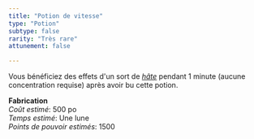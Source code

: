 ```yaml
---
title: "Potion de vitesse"
type: "Potion"
subtype: false
rarity: "Très rare"
attunement: false

---
```

Vous bénéficiez des effets d'un sort de [_hâte_](/grimoire/hate/) pendant 1 minute (aucune concentration requise) après avoir bu cette potion.  

**Fabrication**  
*Coût estimé*: 500 po    
*Temps estimé*: Une lune  
*Points de pouvoir estimés*: 1500     
